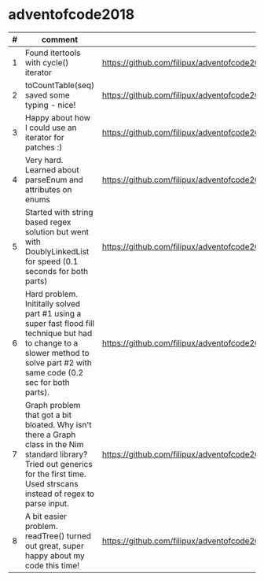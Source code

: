 # adventofcode2018

| #     | comment                                                                          |   |
|-------|----------------------------------------------------------------------------------------------------------------|---|
| 1 | Found itertools with cycle() iterator                                                                          | https://github.com/filipux/adventofcode2018/blob/master/a1.nim  |
| 2 | toCountTable(seq) saved some typing - nice!                                                                    | https://github.com/filipux/adventofcode2018/blob/master/a2.nim  |
| 3 | Happy about how I could use an iterator for patches :)                                                         | https://github.com/filipux/adventofcode2018/blob/master/a3.nim  |
| 4 | Very hard. Learned about parseEnum[]() and attributes on enums                                                 | https://github.com/filipux/adventofcode2018/blob/master/a4.nim  |
| 5 | Started with string based regex solution but went with DoublyLinkedList for speed (0.1 seconds for both parts) | https://github.com/filipux/adventofcode2018/blob/master/a5.nim  |
| 6 | Hard problem. Inititally solved part #1 using a super fast flood fill technique but had to change to a slower method to solve part #2 with same code (0.2 sec for both parts).  | https://github.com/filipux/adventofcode2018/blob/master/a6.nim  |
| 7 | Graph problem that got a bit bloated. Why isn't there a Graph class in the Nim standard library? Tried out generics for the first time. Used strscans instead of regex to parse input. | https://github.com/filipux/adventofcode2018/blob/master/a7.nim  |
| 8 | A bit easier problem. readTree() turned out great, super happy about my code this time! | https://github.com/filipux/adventofcode2018/blob/master/a8.nim  |



